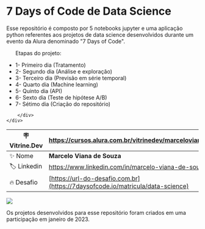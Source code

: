 <h1>7 Days of Code de Data Science</h1>

<p>Esse repositório é composto por 5 notebooks jupyter e uma aplicação python referentes aos projetos de data science desenvolvidos durante um evento da Alura denominado "7 Days of Code".</p>


<div class="container">
    <div class="row">
        <div class="col-6">
            <ul>
              <p>Etapas do projeto:</p>
              <li>1- Primeiro dia (Tratamento)</li>
              <li>2- Segundo dia (Análise e exploração)</li>
              <li>3- Terceiro dia (Previsão em série temporal)</li>
              <li>4- Quarto dia (Machine learning)</li>
              <li>5- Quinto dia (API)</li>
              <li>6- Sexto dia (Teste de hipótese A/B)</li>
              <li>7- Sétimo dia (Criação do repositório)</li>
            </ul>
        </div>
        <div class="col-6">
            
        </div>
    </div>
</div>


| :placard: Vitrine.Dev |https://cursos.alura.com.br/vitrinedev/marceloviana1991|
| -------------  | --- |
| :sparkles: Nome        | **Marcelo Viana de Souza**
| :label: Linkedin | https://www.linkedin.com/in/marcelo-viana-de-souza/
| :fire: Desafio     | [https://url-do-desafio.com.br](https://7daysofcode.io/matricula/data-science)


![](https://7daysofcode.io/assets/img/background-7days.1662756777.svg#vitrinedev)

<p>Os projetos desenvolvidos para esse repositório foram criados em uma participação em janeiro de 2023.</p>

